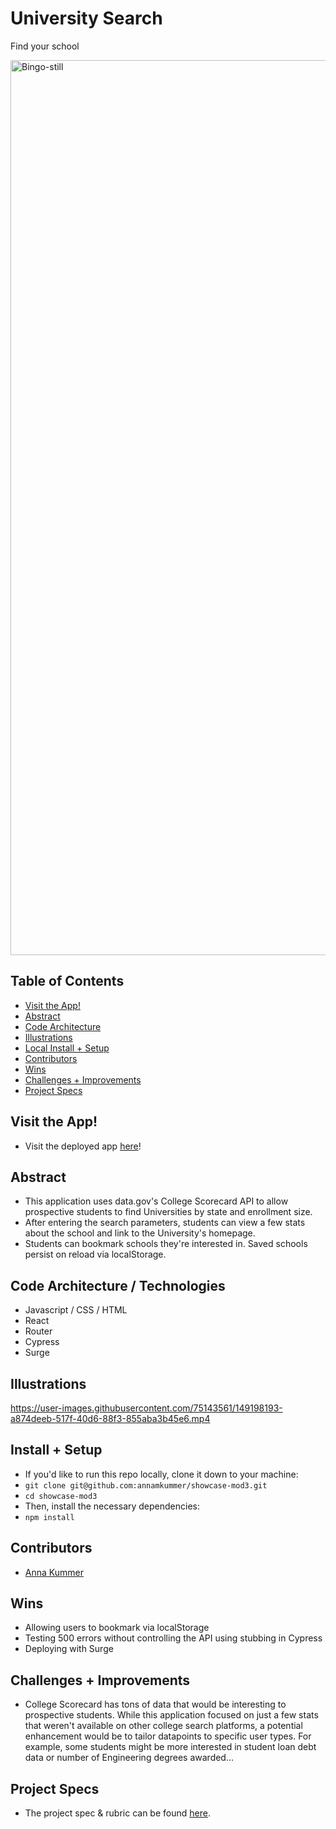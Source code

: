 # University Search
Find your school<br>

<img width="1432" alt="Bingo-still" src="https://user-images.githubusercontent.com/75143561/149198550-fb69ce58-c7e4-401b-ae50-a031e499b141.png">

## Table of Contents
  - [Visit the App!](#visit-the-app!)
  - [Abstract](#abstract)
  - [Code Architecture](#code-architecture-/technologies)
  - [Illustrations](#illustrations)
  - [Local Install + Setup](#local-install-+-setup)
  - [Contributors](#contributors)
  - [Wins](#wins)
  - [Challenges + Improvements](#challenges-+-Improvements)
  - [Project Specs](#project-specs)

## Visit the App!
  - Visit the deployed app [here](https://university-search-amk.surge.sh/)!

## Abstract
  - This application uses data.gov's College Scorecard API to allow prospective students to find Universities by state and enrollment size. 
  - After entering the search parameters, students can view a few stats about the school and link to the University's homepage.
  - Students can bookmark schools they're interested in. Saved schools persist on reload via localStorage.

## Code Architecture / Technologies
  - Javascript / CSS / HTML
  - React
  - Router
  - Cypress
  - Surge

## Illustrations

https://user-images.githubusercontent.com/75143561/149198193-a874deeb-517f-40d6-88f3-855aba3b45e6.mp4

## Install + Setup
  - If you'd like to run this repo locally, clone it down to your machine:
  - `git clone git@github.com:annamkummer/showcase-mod3.git`
  - `cd showcase-mod3`
  - Then, install the necessary dependencies:
  - `npm install`

## Contributors
  - [Anna Kummer](https://github.com/annamkummer)

## Wins

  - Allowing users to bookmark via localStorage
  - Testing 500 errors without controlling the API using stubbing in Cypress
  - Deploying with Surge

## Challenges + Improvements

  - College Scorecard has tons of data that would be interesting to prospective students. While this application focused on just a few stats that weren't available on other college search platforms, a potential enhancement would be to tailor datapoints to specific user types. For example, some students might be more interested in student loan debt data or number of Engineering degrees awarded...

## Project Specs
  - The project spec & rubric can be found [here](https://frontend.turing.edu/projects/module-3/showcase.html).

